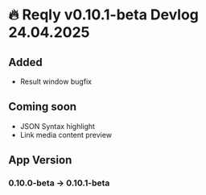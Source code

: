 # 🔥 Reqly v0.10.1-beta Devlog 24.04.2025

## Added
- Result window bugfix

## Coming soon
- JSON Syntax highlight
- Link media content preview

## App Version
### 0.10.0-beta -> 0.10.1-beta






